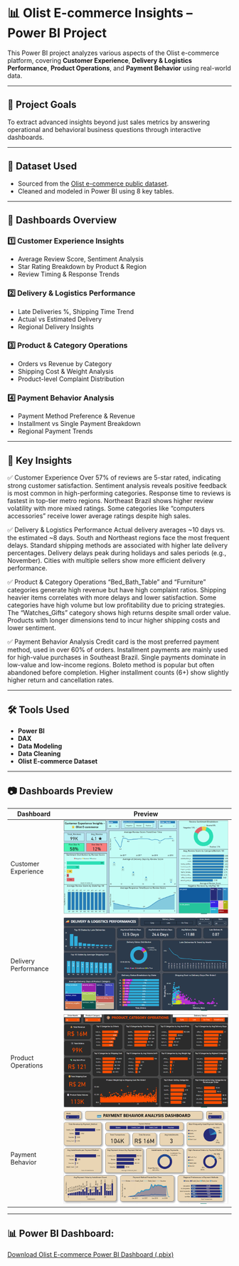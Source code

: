 # 📊 Olist E-commerce Insights – Power BI Project

This Power BI project analyzes various aspects of the Olist e-commerce platform, covering **Customer Experience**, **Delivery & Logistics Performance**, **Product Operations**, and **Payment Behavior** using real-world data.

---

## 🧠 Project Goals
To extract advanced insights beyond just sales metrics by answering operational and behavioral business questions through interactive dashboards.

---

## 📁 Dataset Used
- Sourced from the [Olist e-commerce public dataset](https://www.kaggle.com/datasets/olistbr/brazilian-ecommerce).
- Cleaned and modeled in Power BI using 8 key tables.

---

## 📌 Dashboards Overview

### 1️⃣ Customer Experience Insights
- Average Review Score, Sentiment Analysis
- Star Rating Breakdown by Product & Region
- Review Timing & Response Trends

### 2️⃣ Delivery & Logistics Performance
- Late Deliveries %, Shipping Time Trend
- Actual vs Estimated Delivery
- Regional Delivery Insights

### 3️⃣ Product & Category Operations
- Orders vs Revenue by Category
- Shipping Cost & Weight Analysis
- Product-level Complaint Distribution

### 4️⃣ Payment Behavior Analysis
- Payment Method Preference & Revenue
- Installment vs Single Payment Breakdown
- Regional Payment Trends

---
## 📌 Key Insights

✅ Customer Experience
Over 57% of reviews are 5-star rated, indicating strong customer satisfaction.
Sentiment analysis reveals positive feedback is most common in high-performing categories.
Response time to reviews is fastest in top-tier metro regions.
Northeast Brazil shows higher review volatility with more mixed ratings.
Some categories like “computers accessories” receive lower average ratings despite high sales.

✅ Delivery & Logistics Performance
Actual delivery averages ~10 days vs. the estimated ~8 days.
South and Northeast regions face the most frequent delays.
Standard shipping methods are associated with higher late delivery percentages.
Delivery delays peak during holidays and sales periods (e.g., November).
Cities with multiple sellers show more efficient delivery performance.

✅ Product & Category Operations
“Bed_Bath_Table” and “Furniture” categories generate high revenue but have high complaint ratios.
Shipping heavier items correlates with more delays and lower satisfaction.
Some categories have high volume but low profitability due to pricing strategies.
The “Watches_Gifts” category shows high returns despite small order value.
Products with longer dimensions tend to incur higher shipping costs and lower sentiment.

✅ Payment Behavior Analysis
Credit card is the most preferred payment method, used in over 60% of orders.
Installment payments are mainly used for high-value purchases in Southeast Brazil.
Single payments dominate in low-value and low-income regions.
Boleto method is popular but often abandoned before completion.
Higher installment counts (6+) show slightly higher return and cancellation rates.

---

## 🛠️ Tools Used
- **Power BI**
- **DAX**
- **Data Modeling**
- **Data Cleaning**
- **Olist E-commerce Dataset**

---

## 📷 Dashboards Preview

| Dashboard | Preview |
|----------|---------|
| Customer Experience | ![Customer Experience](Customer_Experience.png) |
| Delivery Performance | ![Delivery Performance](Delivery_Performance.png) |
| Product Operations | ![Product Operations](Product_Operations.png) |
| Payment Behavior | ![Payment Behavior](Payment_Behavior.png) |

---

## 📊 **Power BI Dashboard:**
[Download Olist E-commerce Power BI Dashboard (.pbix)](./Olist_E-commerce_Project.pbix)



